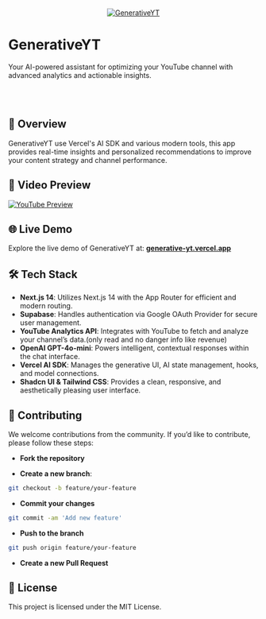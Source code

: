 <p align="center">
  <br/>
  <a href="https://generative-yt.vercel.app">
    <img src="https://img.shields.io/badge/GenerativeYT-Project%20Link-blue" alt="GenerativeYT" />
  </a>
  <br/>
  <h1>GenerativeYT</h1>
  <p>Your AI-powered assistant for optimizing your YouTube channel with advanced analytics and actionable insights.</p>
  <br/><br/>
</p>

## 🚀 Overview

GenerativeYT use Vercel's AI SDK and various modern tools, this app provides real-time insights and personalized recommendations to improve your content strategy and channel performance.

## 🎥 Video Preview

[![YouTube Preview](https://img.youtube.com/vi/awplAkWbLSc/0.jpg)](https://youtu.be/awplAkWbLSc)

## 🌐 Live Demo

Explore the live demo of GenerativeYT at: **[generative-yt.vercel.app](https://generative-yt.vercel.app)**

## 🛠️ Tech Stack

- **Next.js 14**: Utilizes Next.js 14 with the App Router for efficient and modern routing.
- **Supabase**: Handles authentication via Google OAuth Provider for secure user management.
- **YouTube Analytics API**: Integrates with YouTube to fetch and analyze your channel’s data.(only read and no danger info like revenue)
- **OpenAI GPT-4o-mini**: Powers intelligent, contextual responses within the chat interface.
- **Vercel AI SDK**: Manages the generative UI, AI state management, hooks, and model connections.
- **Shadcn UI & Tailwind CSS**: Provides a clean, responsive, and aesthetically pleasing user interface.

## 🤝 Contributing

We welcome contributions from the community. If you’d like to contribute, please follow these steps:

- **Fork the repository**

- **Create a new branch**:

```bash
git checkout -b feature/your-feature
````

- **Commit your changes**

```bash
git commit -am 'Add new feature'
```

- **Push to the branch**

```bash
git push origin feature/your-feature
```

- **Create a new Pull Request**

## 📑 License

This project is licensed under the MIT License.